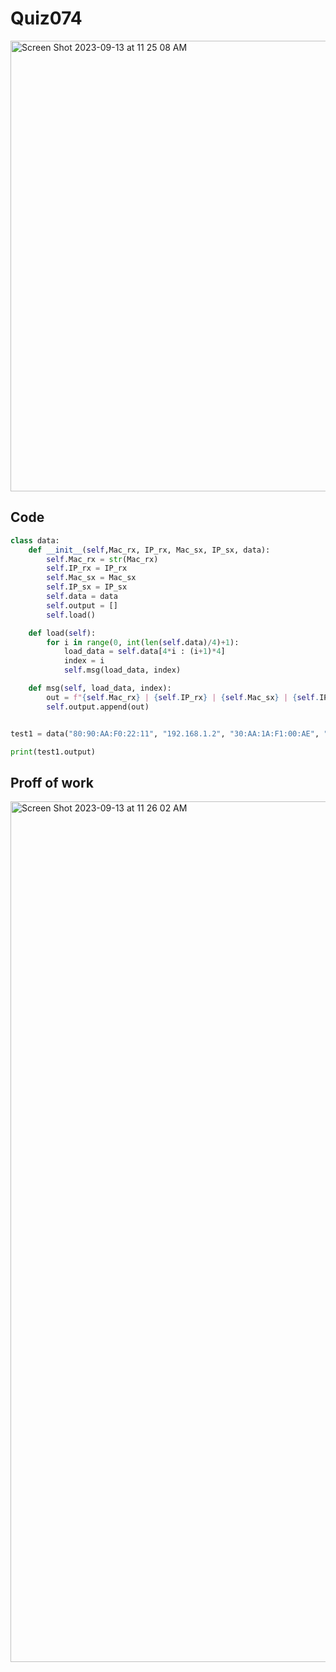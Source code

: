 # Quiz074
<img width="721" alt="Screen Shot 2023-09-13 at 11 25 08 AM" src="https://github.com/Lison18/Year-2/assets/116609563/d57c21c7-2298-4721-8633-521faf674058">

## Code

```.py
class data:
    def __init__(self,Mac_rx, IP_rx, Mac_sx, IP_sx, data):
        self.Mac_rx = str(Mac_rx)
        self.IP_rx = IP_rx
        self.Mac_sx = Mac_sx
        self.IP_sx = IP_sx
        self.data = data
        self.output = []
        self.load()

    def load(self):
        for i in range(0, int(len(self.data)/4)+1):
            load_data = self.data[4*i : (i+1)*4]
            index = i
            self.msg(load_data, index)

    def msg(self, load_data, index):
        out = f"{self.Mac_rx} | {self.IP_rx} | {self.Mac_sx} | {self.IP_sx} | {index} | {load_data}"
        self.output.append(out)


test1 = data("80:90:AA:F0:22:11", "192.168.1.2", "30:AA:1A:F1:00:AE", "192.168.1.3", "Hello world")

print(test1.output)
```

## Proff of work
<img width="1377" alt="Screen Shot 2023-09-13 at 11 26 02 AM" src="https://github.com/Lison18/Year-2/assets/116609563/c6481796-4972-4271-87d8-ffe30f312966">
